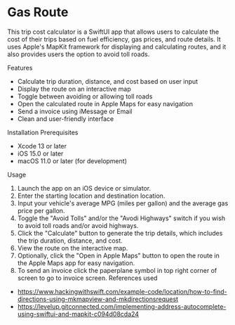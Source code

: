 # Gas Route
This trip cost calculator is a SwiftUI app that allows users to calculate the cost of their trips based on fuel efficiency, gas prices, and route details. It uses Apple's MapKit framework for displaying and calculating routes, and it also provides users the option to avoid toll roads.

Features
* Calculate trip duration, distance, and cost based on user input
* Display the route on an interactive map
* Toggle between avoiding or allowing toll roads
* Open the calculated route in Apple Maps for easy navigation
* Send a invoice using iMessage or Email
* Clean and user-friendly interface

Installation Prerequisites
* Xcode 13 or later
* iOS 15.0 or later
* macOS 11.0 or later (for development)

Usage
1. Launch the app on an iOS device or simulator.
2. Enter the starting location and destination location.
3. Input your vehicle's average MPG (miles per gallon) and the average gas price per gallon.
4. Toggle the "Avoid Tolls" and/or the "Avodi Highways" switch if you wish to avoid toll roads and/or avoid highways. 
5. Click the "Calculate" button to generate the trip details, which includes the trip duration, distance, and cost.
6. View the route on the interactive map.
7. Optionally, click the "Open in Apple Maps" button to open the route in the Apple Maps app for easy navigation.
8. To send an invoice click the paperplane symbol in top right corner of screen to go to invoice screen.
References used
* https://www.hackingwithswift.com/example-code/location/how-to-find-directions-using-mkmapview-and-mkdirectionsrequest
* https://levelup.gitconnected.com/implementing-address-autocomplete-using-swiftui-and-mapkit-c094d08cda24


